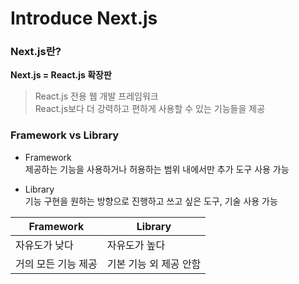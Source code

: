 # Introduce Next.js

### Next.js란?
<b>Next.js = React.js 확장판</b>
> React.js 전용 웹 개발 프레임워크 <br />
React.js보다 더 강력하고 편하게 사용할 수 있는 기능들을 제공

### Framework vs Library
- Framework<br />
제공하는 기능을 사용하거나 허용하는 범위 내에서만 추가 도구 사용 가능

- Library<br />
기능 구현을 원하는 방향으로 진행하고 쓰고 싶은 도구, 기술 사용 가능

|Framework|Library|
|---------|-------|
|자유도가 낮다|자유도가 높다|
|거의 모든 기능 제공|기본 기능 외 제공 안함|